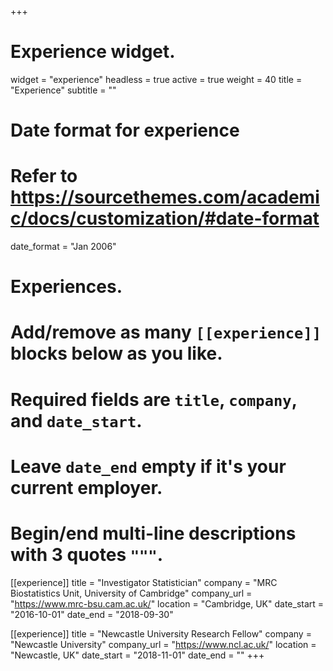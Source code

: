 +++
# Experience widget.
widget   = "experience"
headless = true
active   = true
weight   = 40
title    = "Experience"
subtitle = ""

# Date format for experience
#   Refer to https://sourcethemes.com/academic/docs/customization/#date-format
date_format = "Jan 2006"

# Experiences.
#   Add/remove as many `[[experience]]` blocks below as you like.
#   Required fields are `title`, `company`, and `date_start`.
#   Leave `date_end` empty if it's your current employer.
#   Begin/end multi-line descriptions with 3 quotes `"""`.
[[experience]]
  title = "Investigator Statistician"
  company = "MRC Biostatistics Unit, University of Cambridge"
  company_url = "https://www.mrc-bsu.cam.ac.uk/"
  location = "Cambridge, UK"
  date_start = "2016-10-01"
  date_end = "2018-09-30"

[[experience]]
  title = "Newcastle University Research Fellow"
  company = "Newcastle University"
  company_url = "https://www.ncl.ac.uk/"
  location = "Newcastle, UK"
  date_start = "2018-11-01"
  date_end = ""
+++
